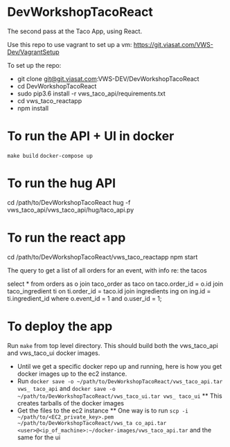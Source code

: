 # DevWorkshopTacoReact

The second pass at the Taco App, using React.

Use this repo to use vagrant to set up a vm: https://git.viasat.com/VWS-Dev/VagrantSetup

To set up the repo:

* git clone git@git.viasat.com:VWS-DEV/DevWorkshopTacoReact
* cd DevWorkshopTacoReact
* sudo pip3.6 install -r vws_taco_api/requirements.txt
* cd vws_taco_reactapp
* npm install

# To run the API + UI in docker

`make build`
`docker-compose up`

# To run the hug API

cd /path/to/DevWorkshopTacoReact
hug -f vws_taco_api/vws_taco_api/hug/taco_api.py

# To run the react app

cd /path/to/DevWorkshopTacoReact/vws_taco_reactapp
npm start

The query to get a list of all orders for an event, with info re: the tacos

select \* from orders as o join taco_order as taco on taco.order_id = o.id join taco_ingredient ti on ti.order_id = taco.id join ingredients ing on ing.id = ti.ingredient_id where o.event_id = 1 and o.user_id = 1;

# To deploy the app

Run `make` from top level directory. This should build both the vws_taco_api and vws_taco_ui docker images.

* Until we get a specific docker repo up and running, here is how you get docker images up to the ec2 instance.
* Run `docker save -o ~/path/to/DevWorkshopTacoReact/vws_taco_api.tar vws_ taco_api` and `docker save -o ~/path/to/DevWorkshopTacoReact/vws_taco_ui.tar vws_ taco_ui`
  \*\* This creates tarballs of the docker images
* Get the files to the ec2 instance
  \*\* One way is to run `scp -i ~/path/to/<EC2_private_key>.pem ~/path/to/DevWorkshopTacoReact/vws_ta co_api.tar <user>@<ip_of_machine>:~/docker-images/vws_taco_api.tar` and the same for the ui
